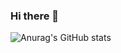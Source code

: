 ### Hi there 👋
![Anurag's GitHub stats](https://github-readme-stats.vercel.app/api?username=shpark0308&show_icons=true&theme=dracula&hide=issues) 
